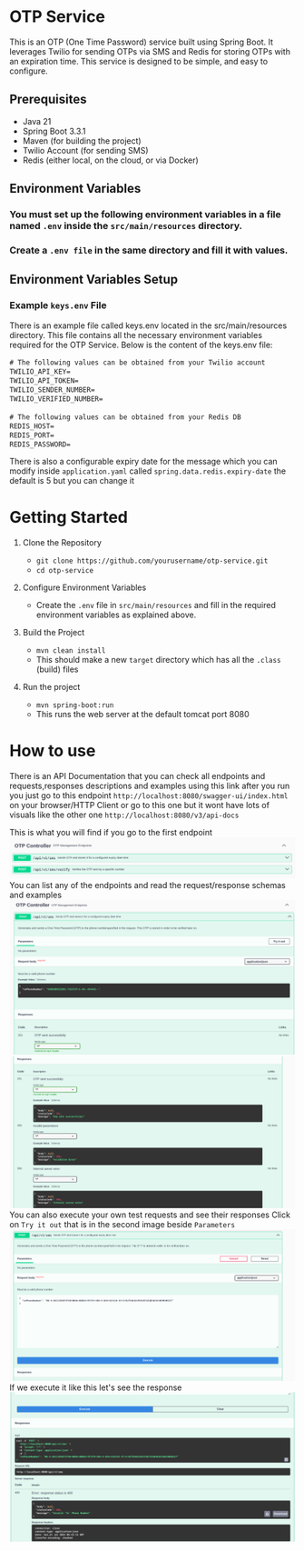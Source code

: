 # OTP Service
This is an OTP (One Time Password) service built using Spring Boot. It leverages Twilio for sending OTPs via SMS and Redis for storing OTPs with an expiration time. This service is designed to be simple, and easy to configure.

## Prerequisites
- Java 21
- Spring Boot 3.3.1
- Maven (for building the project)
- Twilio Account (for sending SMS)
- Redis (either local, on the cloud, or via Docker)

## Environment Variables
### You must set up the following environment variables in a file named ``.env`` inside the ```src/main/resources``` directory.
### Create a ```.env file``` in the same directory and fill it with values.

## Environment Variables Setup
### Example ```keys.env``` File
There is an example file called keys.env located in the src/main/resources directory. This file contains all the necessary environment variables required for the OTP Service. Below is the content of the keys.env file:

```
# The following values can be obtained from your Twilio account
TWILIO_API_KEY=
TWILIO_API_TOKEN=
TWILIO_SENDER_NUMBER=
TWILIO_VERIFIED_NUMBER=

# The following values can be obtained from your Redis DB
REDIS_HOST=
REDIS_PORT=
REDIS_PASSWORD=
```
There is also a configurable expiry date for the message which you can modify inside ```application.yaml``` called ```spring.data.redis.expiry-date``` the default is 5 but you can change it
# Getting Started
1. Clone the Repository
   - ```git clone https://github.com/yourusername/otp-service.git```
   - ```cd otp-service```
2. Configure Environment Variables
   - Create the ```.env``` file in ```src/main/resources``` and fill in the required environment variables as explained above.

3. Build the Project
   - ```mvn clean install```
   - This should make a new ```target``` directory which has all the ```.class``` (build) files

4. Run the project
   - ```mvn spring-boot:run```
   - This runs the web server at the default tomcat port 8080 
# How to use
There is an API Documentation that you can check all endpoints and requests,responses descriptions and examples using this link after you run you just go to this endpoint ```http://localhost:8080/swagger-ui/index.html``` on your browser/HTTP Client or go to this one but it wont have lots of visuals like the other one ```http://localhost:8080/v3/api-docs```

This is what you will find if you go to the first endpoint 
![images/swagger1.png](images/swagger1.png) 
You can list any of the endpoints and read the request/response schemas and examples 
![images/endpoint-example-1.png](images/endpoint-example-1.png)
![images/endpoint-example-2.png](images/endpoint-example-2.png)
You can also execute your own test requests and see their responses
Click on ``Try it out`` that is in the second image beside ``Parameters``
![images/endpoint-example-3.png](images/endpoint-example-3.png)
If we execute it like this let's see the response
![images/endpoint-example-4.png](images/endpoint-example-4.png)
